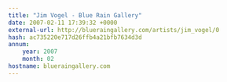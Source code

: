 ```yaml
---
title: "Jim Vogel - Blue Rain Gallery"
date: 2007-02-11 17:39:32 +0000
external-url: http://blueraingallery.com/artists/jim_vogel/0
hash: ac735220e717d26ffb4a21bfb7634d3d
annum:
    year: 2007
    month: 02
hostname: blueraingallery.com
---
```



